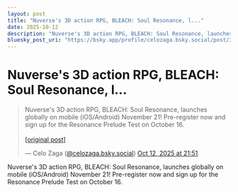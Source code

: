 ```yaml
---
layout: post
title: "Nuverse's 3D action RPG, BLEACH: Soul Resonance, l..."
date: 2025-10-12
description: "Nuverse's 3D action RPG, BLEACH: Soul Resonance, launches globally on mobile (iOS/Android) November 21! Pre-register now and sign up for the Resonance P..."
bluesky_post_uri: "https://bsky.app/profile/celozaga.bsky.social/post/3m2zonli6lq2r"
---
```


<h1 class="bluesky-post-title">Nuverse's 3D action RPG, BLEACH: Soul Resonance, l...</h1>

<blockquote class="bluesky-embed" data-bluesky-uri="at://did:plc:lmh6rennptq77inaztnovw4b/app.bsky.feed.post/3m2zonli6lq2r" data-bluesky-embed-color-mode="system">
<p lang="">Nuverse's 3D action RPG, BLEACH: Soul Resonance, launches globally on mobile (iOS/Android) November 21! Pre-register now and sign up for the Resonance Prelude Test on October 16.<br><br><a href="https://bsky.app/profile/celozaga.bsky.social/post/3m2zonli6lq2r">[original post]</a></p>
&mdash; Celo Zaga (<a href="https://bsky.app/profile/did:plc:lmh6rennptq77inaztnovw4b?ref_src=embed">@celozaga.bsky.social</a>) <a href="https://bsky.app/profile/celozaga.bsky.social/post/3m2zonli6lq2r?ref_src=embed">Oct 12, 2025 at 21:51</a>
</blockquote>
<script async src="https://embed.bsky.app/static/embed.js" charset="utf-8"></script>

<p class="bluesky-post-description">Nuverse's 3D action RPG, BLEACH: Soul Resonance, launches globally on mobile (iOS/Android) November 21! Pre-register now and sign up for the Resonance Prelude Test on October 16.</p>
